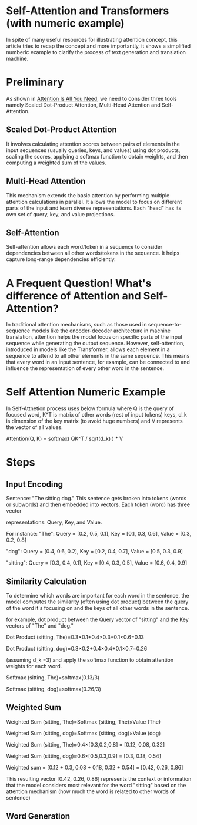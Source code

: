 # Self-Attention and Transformers (with numeric example)
In spite of many useful resources for illustrating attention concept, this article tries to recap the concept and more importantly, it shows a simplified numberic example to clarify the process of text generation and translation machine. 

# Preliminary
As shown in [Attention Is All You Need](https://arxiv.org/abs/1706.03762), we need to consider three tools namely Scaled Dot-Product Attention, Multi-Head Attention and Self-Attention.
## Scaled Dot-Product Attention
It involves calculating attention scores between pairs of elements in the input sequences (usually queries, keys, and values) using dot products, scaling the scores, applying a softmax function to obtain weights, and then computing a weighted sum of the values.
## Multi-Head Attention 
This mechanism extends the basic attention by performing multiple attention calculations in parallel. It allows the model to focus on different parts of the input and learn diverse representations. Each "head" has its own set of query, key, and value projections.
## Self-Attention
Self-attention allows each word/token in a sequence to consider dependencies between all other words/tokens in the sequence. It helps capture long-range dependencies efficiently.

# A Frequent Question! What's difference of Attention and Self-Attention?
In traditional attention mechanisms, such as those used in sequence-to-sequence models like the encoder-decoder architecture in machine translation, attention helps the model focus on specific parts of the input sequence while generating the output sequence. However, self-attention, introduced in models like the Transformer, allows each element in a sequence to attend to all other elements in the same sequence. This means that every word in an input sentence, for example, can be connected to and influence the representation of every other word in the sentence.

# Self Attention Numeric Example
In Self-Attnetion process uses below formula where Q is the query of focused word, K^T is matrix of other words (rest of input tokens) keys, d_k is dimension of the key matrix (to avoid huge numbers) and V represents the vector of all values.

Attention(Q, K) = softmax( QK^T / sqrt(d_k) ) * V

# Steps
## Input Encoding
Sentence: "The sitting dog."
This sentence gets broken into tokens (words or subwords) and then embedded into vectors. Each token (word) has three vector 

representations: Query, Key, and Value.

For instance:
"The": Query = [0.2, 0.5, 0.1], Key = [0.1, 0.3, 0.6], Value = [0.3, 0.2, 0.8]

"dog": Query = [0.4, 0.6, 0.2], Key = [0.2, 0.4, 0.7], Value = [0.5, 0.3, 0.9]

"sitting": Query = [0.3, 0.4, 0.1], Key = [0.4, 0.3, 0.5], Value = [0.6, 0.4, 0.9]



## Similarity Calculation

To determine which words are important for each word in the sentence, the model computes the similarity (often using dot product) between the query of the word it's focusing on and the keys of all other words in the sentence.

for example, dot product between the Query vector of "sitting" and the Key vectors of "The" and "dog."

Dot Product (sitting, The)=0.3×0.1+0.4×0.3+0.1×0.6=0.13

Dot Product (sitting, dog)=0.3×0.2+0.4×0.4+0.1×0.7=0.26
 
(assuming d_k​ =3) and apply the softmax function to obtain attention weights for each word.

Softmax (sitting, The)=softmax(0.13/3)

Softmax (sitting, dog)=softmax(0.26/3)

## Weighted Sum

Weighted Sum (sitting, The)=Softmax (sitting, The)×Value (The)

Weighted Sum (sitting, dog)=Softmax (sitting, dog)×Value (dog)


Weighted Sum (sitting, The)≈0.4×[0.3,0.2,0.8] = [0.12, 0.08, 0.32]

Weighted Sum (sitting, dog)≈0.6×[0.5,0.3,0.9] = [0.3, 0.18, 0.54]


Weighted sum = [0.12 + 0.3, 0.08 + 0.18, 0.32 + 0.54] = [0.42, 0.26, 0.86]

This resulting vector [0.42, 0.26, 0.86] represents the context or information that the model considers most relevant for the word "sitting" based on the attention mechanism (how much the word is related to other words of sentence)

## Word Generation




